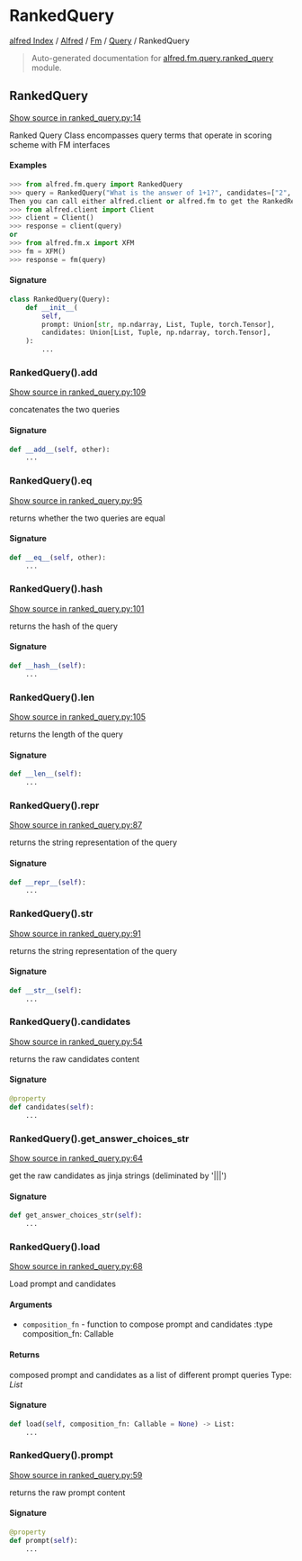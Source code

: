 # RankedQuery

[alfred Index](../../../README.md#alfred-index) /
[Alfred](../../index.md#alfred) /
[Fm](../index.md#fm) /
[Query](./index.md#query) /
RankedQuery

> Auto-generated documentation for [alfred.fm.query.ranked_query](https://github.com/BatsResearch/alfred/blob/main/alfred/fm/query/ranked_query.py) module.

## RankedQuery

[Show source in ranked_query.py:14](https://github.com/BatsResearch/alfred/blob/main/alfred/fm/query/ranked_query.py#L14)

Ranked Query Class encompasses query terms that operate in
scoring scheme with FM interfaces

#### Examples

```python
>>> from alfred.fm.query import RankedQuery
>>> query = RankedQuery("What is the answer of 1+1?", candidates=["2", "1"])
Then you can call either alfred.client or alfred.fm to get the RankedResponse
>>> from alfred.client import Client
>>> client = Client()
>>> response = client(query)
or
>>> from alfred.fm.x import XFM
>>> fm = XFM()
>>> response = fm(query)
```

#### Signature

```python
class RankedQuery(Query):
    def __init__(
        self,
        prompt: Union[str, np.ndarray, List, Tuple, torch.Tensor],
        candidates: Union[List, Tuple, np.ndarray, torch.Tensor],
    ):
        ...
```

### RankedQuery().__add__

[Show source in ranked_query.py:109](https://github.com/BatsResearch/alfred/blob/main/alfred/fm/query/ranked_query.py#L109)

concatenates the two queries

#### Signature

```python
def __add__(self, other):
    ...
```

### RankedQuery().__eq__

[Show source in ranked_query.py:95](https://github.com/BatsResearch/alfred/blob/main/alfred/fm/query/ranked_query.py#L95)

returns whether the two queries are equal

#### Signature

```python
def __eq__(self, other):
    ...
```

### RankedQuery().__hash__

[Show source in ranked_query.py:101](https://github.com/BatsResearch/alfred/blob/main/alfred/fm/query/ranked_query.py#L101)

returns the hash of the query

#### Signature

```python
def __hash__(self):
    ...
```

### RankedQuery().__len__

[Show source in ranked_query.py:105](https://github.com/BatsResearch/alfred/blob/main/alfred/fm/query/ranked_query.py#L105)

returns the length of the query

#### Signature

```python
def __len__(self):
    ...
```

### RankedQuery().__repr__

[Show source in ranked_query.py:87](https://github.com/BatsResearch/alfred/blob/main/alfred/fm/query/ranked_query.py#L87)

returns the string representation of the query

#### Signature

```python
def __repr__(self):
    ...
```

### RankedQuery().__str__

[Show source in ranked_query.py:91](https://github.com/BatsResearch/alfred/blob/main/alfred/fm/query/ranked_query.py#L91)

returns the string representation of the query

#### Signature

```python
def __str__(self):
    ...
```

### RankedQuery().candidates

[Show source in ranked_query.py:54](https://github.com/BatsResearch/alfred/blob/main/alfred/fm/query/ranked_query.py#L54)

returns the raw candidates content

#### Signature

```python
@property
def candidates(self):
    ...
```

### RankedQuery().get_answer_choices_str

[Show source in ranked_query.py:64](https://github.com/BatsResearch/alfred/blob/main/alfred/fm/query/ranked_query.py#L64)

get the raw candidates as jinja strings (deliminated by '|||')

#### Signature

```python
def get_answer_choices_str(self):
    ...
```

### RankedQuery().load

[Show source in ranked_query.py:68](https://github.com/BatsResearch/alfred/blob/main/alfred/fm/query/ranked_query.py#L68)

Load prompt and candidates

#### Arguments

- `composition_fn` - function to compose prompt and candidates
:type composition_fn: Callable

#### Returns

composed prompt and candidates as a list of different prompt queries
Type: *List*

#### Signature

```python
def load(self, composition_fn: Callable = None) -> List:
    ...
```

### RankedQuery().prompt

[Show source in ranked_query.py:59](https://github.com/BatsResearch/alfred/blob/main/alfred/fm/query/ranked_query.py#L59)

returns the raw prompt content

#### Signature

```python
@property
def prompt(self):
    ...
```



